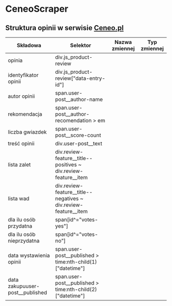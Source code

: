 # CeneoScraper

## Struktura opinii w serwisie [Ceneo.pl](https://www.ceneo.pl/)

|Składowa|Selektor|Nazwa zmiennej|Typ zmiennej|
|--------|--------|--------------|------------|
|opinia|div.js_product-review|||
|identyfikator opinii|div.js_product-review\["data-entry-id"\]|||
|autor opinii|span.user-post__author-name|||
|rekomendacja|span.user-post__author-recomendation > em|||
|liczba gwiazdek|span.user-post__score-count|||
|treść opinii|div.user-post__text|||
|lista zalet|div.review-feature__title--positives ~ div.review-feature__item|||
|lista wad|div.review-feature__title--negatives ~ div.review-feature__item|||
|dla ilu osób przydatna|span[id^="votes-yes"]|||
|dla ilu osób nieprzydatna|span[id^="votes-no"]|||
|data wystawienia opinii|span.user-post__published > time:nth-child(1) ["datetime"]|||
|data zakupuuser-post__published|span.user-post__published > time:nth-child(2) ["datetime"]|||